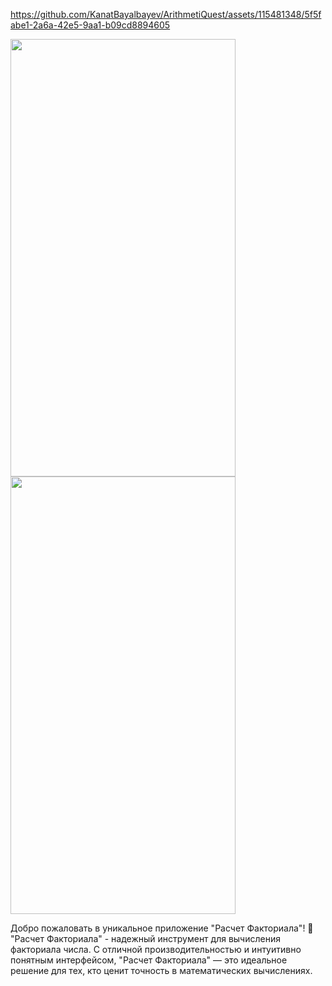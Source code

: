 https://github.com/KanatBayalbayev/ArithmetiQuest/assets/115481348/5f5fabe1-2a6a-42e5-9aa1-b09cd8894605


<img src="https://github.com/KanatBayalbayev/Factorial_Finder/assets/115481348/fe965112-8de7-4ba7-bffc-94187010dea3" width="360" height="700">
<img src="https://github.com/KanatBayalbayev/Factorial_Finder/assets/115481348/74776feb-a41e-4555-b302-64c429d09e65" width="360" height="700">


Добро пожаловать в уникальное приложение "Расчет Факториала"! 
🚀 "Расчет Факториала" - надежный инструмент для вычисления факториала числа. С отличной производительностью и интуитивно понятным интерфейсом, 
"Расчет Факториала" — это идеальное решение для тех, кто ценит точность в математических вычислениях.
